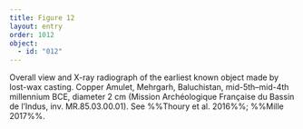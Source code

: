 ```yaml
---
title: Figure 12
layout: entry
order: 1012
object:
  - id: "012"
---
```


Overall view and X-ray radiograph of the earliest known object made by lost-wax casting. Copper Amulet, Mehrgarh, Baluchistan, mid-5th–mid-4th millennium BCE, diameter 2 cm (Mission Archéologique Française du Bassin de l’Indus, inv. MR.85.03.00.01). See %%Thoury et al. 2016%%; %%Mille 2017%%.
